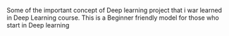 Some of the important concept of Deep learning project that i war learned in Deep Learning course. This is a Beginner friendly model for those who start in Deep learning
